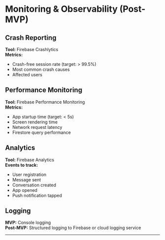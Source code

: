 # Monitoring & Observability (Post-MVP)

## Crash Reporting

**Tool:** Firebase Crashlytics  
**Metrics:**
- Crash-free session rate (target: > 99.5%)
- Most common crash causes
- Affected users

## Performance Monitoring

**Tool:** Firebase Performance Monitoring  
**Metrics:**
- App startup time (target: < 5s)
- Screen rendering time
- Network request latency
- Firestore query performance

## Analytics

**Tool:** Firebase Analytics  
**Events to track:**
- User registration
- Message sent
- Conversation created
- App opened
- Push notification tapped

## Logging

**MVP:** Console logging  
**Post-MVP:** Structured logging to Firebase or cloud logging service

---
